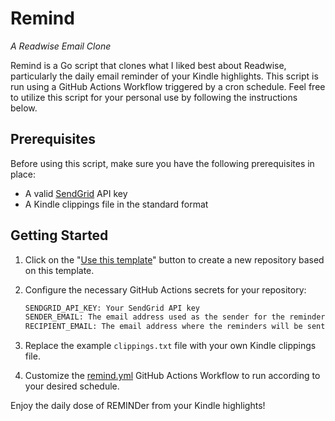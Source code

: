# Remind
*A Readwise Email Clone*

Remind is a Go script that clones what I liked best about Readwise, particularly the daily email reminder of your Kindle highlights.
This script is run using a GitHub Actions Workflow triggered by a cron schedule.
Feel free to utilize this script for your personal use by following the instructions below.

## Prerequisites

Before using this script, make sure you have the following prerequisites in place:

- A valid [SendGrid](https://sendgrid.com/) API key
- A Kindle clippings file in the standard format

## Getting Started

1. Click on the "[Use this template](https://github.com/joekleinsorge/remind/generate)" button to create a new repository based on this template.
2. Configure the necessary GitHub Actions secrets for your repository:

    ```bash
    SENDGRID_API_KEY: Your SendGrid API key
    SENDER_EMAIL: The email address used as the sender for the reminders
    RECIPIENT_EMAIL: The email address where the reminders will be sent
    ```

3. Replace the example `clippings.txt` file with your own Kindle clippings file.
4. Customize the [remind.yml](/.github/workflows/remind.yml) GitHub Actions Workflow to run according to your desired schedule.

Enjoy the daily dose of REMINDer from your Kindle highlights!

